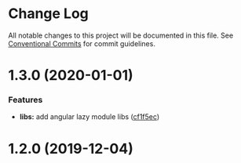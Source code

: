 # Change Log

All notable changes to this project will be documented in this file. See [Conventional Commits](https://conventionalcommits.org) for commit guidelines.

# 1.3.0 (2020-01-01)

### Features

- **libs:** add angular lazy module libs ([cf1f5ec](https://github.com/aiao-io/aiao/commit/cf1f5ec71dc2213cb7edd6622a43b5ff835bf139))

# 1.2.0 (2019-12-04)
